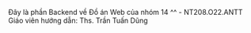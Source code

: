 Đây là phần Backend về Đồ án Web của nhóm 14 ^^ - NT208.O22.ANTT 
Giáo viên hướng dẫn: Ths. Trần Tuấn Dũng 
